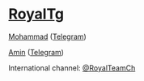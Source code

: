 # [RoyalTg](https://telegram.me/RoyalTg) 


[Mohammad](https://github.com/IDeactive) ([Telegram](https://telegram.me/IDeactive))

[Amin](https://github.com/Mrhalix) ([Telegram](https://telegram.me/Mrhalix))

 International channel: [@RoyalTeamCh](https://telegram.me/RoyalTeamCh)
